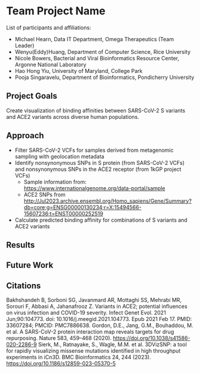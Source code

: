 # Team Project Name

List of participants and affiliations:
- Michael Hearn, Data IT Department, Omega Therapeutics (Team Leader)
- Wenyu(Eddy)Huang, Department of Computer Science, Rice University
- Nicole Bowers, Bacterial and Viral Bioinformatics Resource Center, Argonne National Laboratory
- Hao Hong Yiu, University of Maryland, College Park
- Pooja Singaravelu, Department of Bioinformatics, Pondicherry University

## Project Goals

Create visualization of binding affinities between SARS-CoV-2 S variants and ACE2 variants across diverse human populations.

## Approach

- Filter SARS-CoV-2 VCFs for samples derived from metagenomic sampling with geolocation metadata
- Identify nonsynonymous SNPs in S protein (from SARS-CoV-2 VCFs) and nonsynonymous SNPs in the ACE2 receptor (from 1kGP project VCFs)
  - Sample information from: https://www.internationalgenome.org/data-portal/sample
  - ACE2 SNPs from http://Jul2023.archive.ensembl.org/Homo_sapiens/Gene/Summary?db=core;g=ENSG00000130234;r=X:15494566-15607236;t=ENST00000252519
- Calculate predicted binding affinity for combinations of S variants and ACE2 variants

## Results

## Future Work

## Citations

Bakhshandeh B, Sorboni SG, Javanmard AR, Mottaghi SS, Mehrabi MR, Sorouri F, Abbasi A, Jahanafrooz Z. Variants in ACE2; potential influences on virus infection and COVID-19 severity. Infect Genet Evol. 2021 Jun;90:104773. doi: 10.1016/j.meegid.2021.104773. Epub 2021 Feb 17. PMID: 33607284; PMCID: PMC7886638.
Gordon, D.E., Jang, G.M., Bouhaddou, M. et al. A SARS-CoV-2 protein interaction map reveals targets for drug repurposing. Nature 583, 459–468 (2020). https://doi.org/10.1038/s41586-020-2286-9
Sierk, M., Ratnayake, S., Wagle, M.M. et al. 3DVizSNP: a tool for rapidly visualizing missense mutations identified in high throughput experiments in iCn3D. BMC Bioinformatics 24, 244 (2023). https://doi.org/10.1186/s12859-023-05370-5

